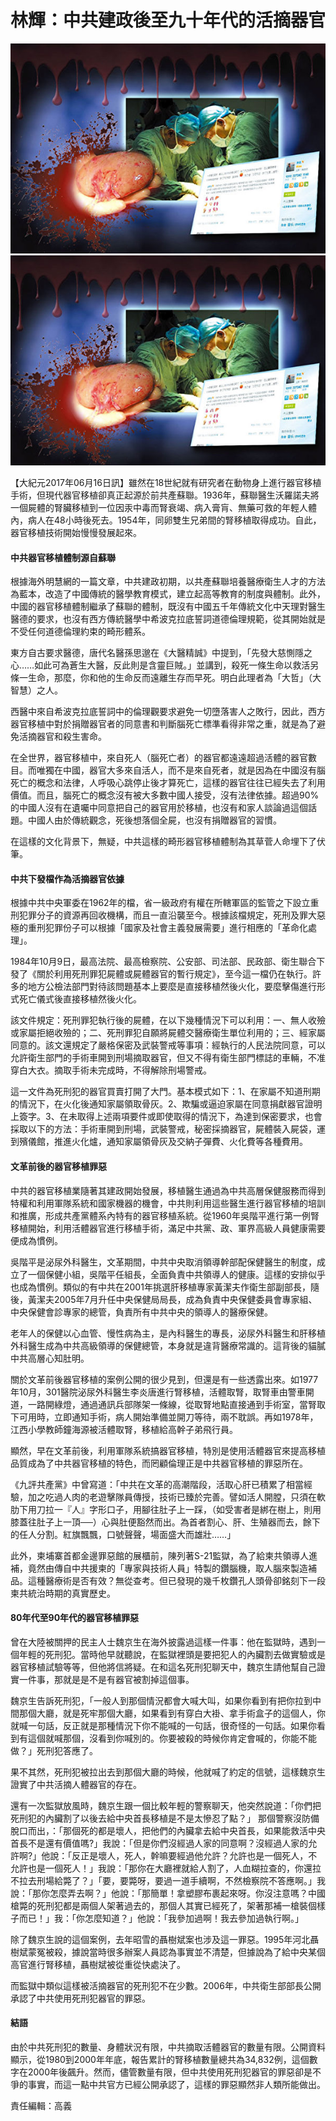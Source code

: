 <h1>林輝：中共建政後至九十年代的活摘器官</h1>
<img src="4-26-600x400.jpg">
<a href="https://w536026.jrdj.fun/mp4/zx/2016/11/oh10yearsInv.mp4"> <img src="4-26-600x400.jpg"></a>

【大紀元2017年06月16日訊】雖然在18世紀就有研究者在動物身上進行器官移植手術，但現代器官移植卻真正起源於前共產蘇聯。1936年，蘇聯醫生沃羅諾夫將一個屍體的腎臟移植到一位因汞中毒而腎衰竭、病入膏肓、無藥可救的年輕人體內，病人在48小時後死去。1954年，同卵雙生兄弟間的腎移植取得成功。自此，器官移植技術開始慢慢發展起來。

<h4>中共器官移植體制源自蘇聯</h4>

根據海外明慧網的一篇文章，中共建政初期，以共產蘇聯培養醫療衛生人才的方法為藍本，改造了中國傳統的醫學教育模式，建立起高等教育的制度與體制。此外，中國的器官移植體制繼承了蘇聯的體制，既沒有中國五千年傳統文化中天理對醫生醫德的要求，也沒有西方傳統醫學中希波克拉底誓詞道德倫理規範，從其開始就是不受任何道德倫理約束的畸形體系。

東方自古要求醫德，唐代名醫孫思邈在《大醫精誠》中提到，「先發大慈惻隱之心……如此可為蒼生大醫，反此則是含靈巨賊。」並講到，殺死一條生命以救活另條一生命，那麼，你和他的生命反而遠離生存而早死。明白此理者為「大哲」（大智慧）之人。

西醫中來自希波克拉底誓詞中的倫理觀要求避免一切墮落害人之敗行，因此，西方器官移植中對於捐贈器官者的同意書和判斷腦死亡標準看得非常之重，就是為了避免活摘器官和殺生害命。

在全世界，器官移植中，來自死人（腦死亡者）的器官都遠遠超過活體的器官數目。而唯獨在中國，器官大多來自活人，而不是來自死者，就是因為在中國沒有腦死亡的概念和法律，人呼吸心跳停止後才算死亡，這樣的器官往往已經失去了利用價值。而且，腦死亡的概念沒有被大多數中國人接受，沒有法律依據。超過90%的中國人沒有在遺囑中同意把自己的器官用於移植，也沒有和家人談論過這個話題。中國人由於傳統觀念，死後想落個全屍，也沒有捐贈器官的習慣。

在這樣的文化背景下，無疑，中共這樣的畸形器官移植體制為其草菅人命埋下了伏筆。

<h4>中共下發檔作為活摘器官依據</h4>

根據中共中央軍委在1962年的檔，省一級政府有權在所轄軍區的監管之下設立重刑犯罪分子的資源再回收機構，而且一直沿襲至今。根據該檔規定，死刑及罪大惡極的重刑犯罪份子可以根據「國家及社會主義發展需要」進行相應的「革命化處理」。

1984年10月9日，最高法院、最高檢察院、公安部、司法部、民政部、衛生聯合下發了《關於利用死刑罪犯屍體或屍體器官的暫行規定》，至今這一檔仍在執行。許多的地方公檢法部門對待該問題基本上要麼是直接移植然後火化，要麼擊傷進行形式死亡儀式後直接移植然後火化。

該文件規定：死刑罪犯執行後的屍體，在以下幾種情況下可以利用：一、無人收殮或家屬拒絕收殮的；二、死刑罪犯自願將屍體交醫療衛生單位利用的；三、經家屬同意的。該文還規定了嚴格保密及武裝警戒等事項：經執行的人民法院同意，可以允許衛生部門的手術車開到刑場摘取器官，但又不得有衛生部門標誌的車輛，不准穿白大衣。摘取手術未完成時，不得解除刑場警戒。

這一文件為死刑犯的器官買賣打開了大門。基本模式如下：1、在家屬不知道刑期的情況下，在火化後通知家屬領取骨灰。2、欺騙或逼迫家屬在同意捐獻器官證明上簽字。3、在未取得上述兩項要件或即使取得的情況下，為達到保密要求，也會採取以下的方法：手術車開到刑場，武裝警戒，秘密採摘器官，屍體裝入屍袋，運到殯儀館，推進火化爐，通知家屬領骨灰及交納子彈費、火化費等各種費用。

<h4>文革前後的器官移植罪惡</h4>

中共的器官移植業隨著其建政開始發展，移植醫生通過為中共高層保健服務而得到特權和利用軍隊系統和國家機器的機會，中共則利用這些醫生進行器官移植的培訓和推廣，形成共產黨體系內特有的器官移植系統。從1960年吳階平進行第一例腎移植開始，利用活體器官進行移植手術，滿足中共黨、政、軍界高級人員健康需要便成為慣例。

吳階平是泌尿外科醫生，文革期間，中共中央取消領導幹部配保健醫生的制度，成立了一個保健小組，吳階平任組長，全面負責中共領導人的健康。這樣的安排似乎也成為慣例。類似的有中共在2001年挑選肝移植專家黃潔夫作衛生部副部長，隨後，黃潔夫2005年7月升任中央保健局局長，成為負責中央保健委員會專家組、中央保健會診專家的總管，負責所有中共中央的領導人的醫療保健。

老年人的保健以心血管、慢性病為主，是內科醫生的專長，泌尿外科醫生和肝移植外科醫生成為中共高級領導的保健總管，本身就是違背醫療常識的。這背後的貓膩中共高層心知肚明。

關於文革前後器官移植的案例公開的很少見到，但還是有一些透露出來。如1977年10月，301醫院泌尿外科醫生李炎唐進行腎移植，活體取腎，取腎車由警車開道，一路開綠燈，通過通訊兵部隊架一條線，從取腎地點直接通到手術室，當腎取下可用時，立即通知手術，病人開始準備並開刀等待，兩不耽誤。再如1978年，江西小學教師鐘海源被活體取腎，移植給高幹子弟飛行員。

顯然，早在文革前後，利用軍隊系統搞器官移植，特別是使用活體器官來提高移植品質成為了中共器官移植的特色，而罔顧倫理正是中共器官移植的罪惡所在。

《九評共產黨》中曾寫道：「中共在文革的高潮階段，活取心肝已積累了相當經驗，加之吃過人肉的老遊擊隊員傳授，技術已臻於完善。譬如活人開膛，只須在軟肋下用刀拉一『人』字形口子，用腳往肚子上一踩，（如受害者是綁在樹上，則用膝蓋往肚子上一頂──）心與肚便豁然而出。為首者割心、肝、生殖器而去，餘下的任人分割。紅旗飄飄，口號聲聲，場面盛大而雄壯……」

此外，柬埔寨首都金邊罪惡館的展櫃前，陳列著S-21監獄，為了給柬共領導人進補，竟然由傳自中共援柬的「專家與技術人員」特製的鑽腦機，取人腦來製造補品。這種醫療術是否有效？無從查考。但已發現的幾千枚鑽孔人頭骨卻銘刻下一段柬共統治時期的真實歷史。

<h4>80年代至90年代的器官移植罪惡</h4>

曾在大陸被關押的民主人士魏京生在海外披露過這樣一件事：他在監獄時，遇到一個年輕的死刑犯。當時他早就聽說，在監獄裡頭是要把犯人的內臟割去做實驗或是器官移植試驗等等，但他將信將疑。在和這名死刑犯聊天中，魏京生請他幫自己證實一件事，那就是是不是有器官被割掉這個事。

魏京生告訴死刑犯，「一般人到那個情況都會大喊大叫，如果你看到有把你拉到中間那個大廳，就是死牢那個大廳，如果看到有穿白大褂、拿手術盒子的這個人，你就喊一句話，反正就是那種情況下你不能喊的一句話，很奇怪的一句話。如果你看到有這個就喊那個，沒看到你喊別的。你要被殺的時候你肯定會喊的，你能不能做？」死刑犯答應了。

果不其然，死刑犯被拉出去到那個大廳的時候，他就喊了約定的信號，這樣魏京生證實了中共活摘人體器官的存在。

還有一次監獄放風時，魏京生跟一個比較年輕的警察聊天，他突然說道：「你們把死刑犯的內臟割了以後去給中央首長移植是不是太慘忍了點？」 那個警察沒防備脫口而出，：「那個死的都是壞人，把他們的內臟拿去給中央首長，如果能救活中央首長不是還有價值嗎?」我說：「但是你們沒經過人家的同意啊？沒經過人家的允許啊?」他說：「反正是壞人，死人，幹嘛要經過他允許？允許也是一個死人，不允許也是一個死人！」我說：「那你在大廳裡就給人割了，人血糊拉查的，你還拉不拉去刑場給斃了？」「要，要斃呀，要過一道手續啊，不然檢察院不答應啊。」我說：「那你怎麼弄去啊？」他說：「那簡單！拿塑膠布裹起來呀。你沒注意嗎？中國槍斃的死刑犯都是兩個人架著過去的，那個人其實已經死了，架著那補一槍裝個樣子而已！」我：「你怎麼知道？」他說：「我參加過啊！我去參加過執行啊。」

除了魏京生說的這個案例，去年昭雪的聶樹斌案也涉及這一罪惡。1995年河北聶樹斌蒙冤被殺，據說當時很多辦案人員認為事實並不清楚，但據說為了給中央某個高官進行腎移植，聶樹斌被從重從快處決了。

而監獄中類似這樣被活摘器官的死刑犯不在少數。2006年，中共衛生部部長公開承認了中共使用死刑犯器官的罪惡。

<h4>結語</h4>

由於中共死刑犯的數量、身體狀況有限，中共摘取活體器官的數量有限。公開資料顯示，從1980到2000年年底，報告累計的腎移植數量總共為34,832例，這個數字在2000年後飆升。然而，儘管數量有限，但中共使用死刑犯器官的罪惡卻是不爭的事實，而這一點中共官方已經公開承認了，這樣的罪惡顯然非人類所能做出。

責任編輯：高義
